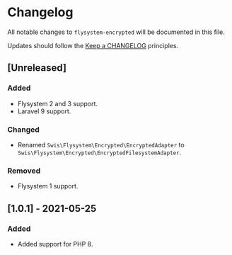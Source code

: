 # Changelog

All notable changes to `flysystem-encrypted` will be documented in this file.

Updates should follow the [Keep a CHANGELOG](http://keepachangelog.com/) principles.

## [Unreleased]

### Added
- Flysystem 2 and 3 support.
- Laravel 9 support.

### Changed
- Renamed `Swis\Flysystem\Encrypted\EncryptedAdapter` to `Swis\Flysystem\Encrypted\EncryptedFilesystemAdapter`.

### Removed
- Flysystem 1 support.

## [1.0.1] - 2021-05-25

### Added
- Added support for PHP 8.
